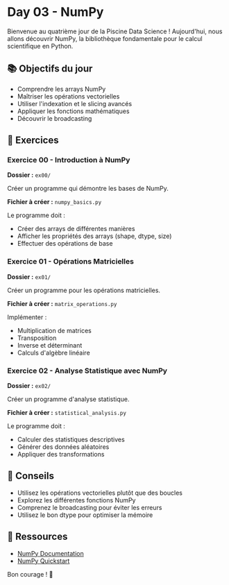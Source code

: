 # Day 03 - NumPy

Bienvenue au quatrième jour de la Piscine Data Science ! Aujourd'hui, nous allons découvrir NumPy, la bibliothèque fondamentale pour le calcul scientifique en Python.

## 📚 Objectifs du jour

- Comprendre les arrays NumPy
- Maîtriser les opérations vectorielles
- Utiliser l'indexation et le slicing avancés
- Appliquer les fonctions mathématiques
- Découvrir le broadcasting

## 📝 Exercices

### Exercice 00 - Introduction à NumPy
**Dossier :** `ex00/`

Créer un programme qui démontre les bases de NumPy.

**Fichier à créer :** `numpy_basics.py`

Le programme doit :
- Créer des arrays de différentes manières
- Afficher les propriétés des arrays (shape, dtype, size)
- Effectuer des opérations de base

### Exercice 01 - Opérations Matricielles
**Dossier :** `ex01/`

Créer un programme pour les opérations matricielles.

**Fichier à créer :** `matrix_operations.py`

Implémenter :
- Multiplication de matrices
- Transposition
- Inverse et déterminant
- Calculs d'algèbre linéaire

### Exercice 02 - Analyse Statistique avec NumPy
**Dossier :** `ex02/`

Créer un programme d'analyse statistique.

**Fichier à créer :** `statistical_analysis.py`

Le programme doit :
- Calculer des statistiques descriptives
- Générer des données aléatoires
- Appliquer des transformations

## 🎯 Conseils

- Utilisez les opérations vectorielles plutôt que des boucles
- Explorez les différentes fonctions NumPy
- Comprenez le broadcasting pour éviter les erreurs
- Utilisez le bon dtype pour optimiser la mémoire

## 📖 Ressources

- [NumPy Documentation](https://numpy.org/doc/stable/)
- [NumPy Quickstart](https://numpy.org/doc/stable/user/quickstart.html)

Bon courage ! 🚀
